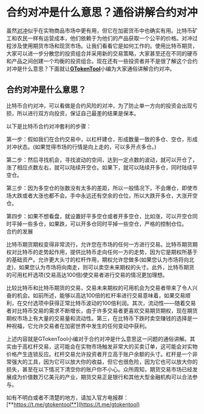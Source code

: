 # 合约对冲是什么意思？通俗讲解合约对冲

虽然[对冲](bi-quan-dui-chong-shi-shen-me-yi-si-bi-quan-dui-chong-jiao-yi-de-cao-zuo-fang-fa.md)似乎在实物商品市场中更有用，但它在加密货币中也确实有用。比特币矿工和农民一样有运营成本，他们依赖于为他们的产品获取一个公平的价格。对冲过程涉及使用期货市场和现货市场。让我们看看它是如何工作的。使用比特币期货，大家可以进一步分散您的投资组合并采用新的交易策略，大家甚至还在不同的硬币和产品之间创建一个均衡的投资组合。现在还有一些投资者并不是很了解这个合约对冲是什么意思？下面就让[**GTokenTool**](https://docs.gtokentool.com)小编为大家通俗讲解合约对冲。

## 合约对冲是什么意思？

比特币合约对冲，可以看做是合约风险的对冲，为了防止单一方向的投资会出现亏损，所以进行双方向投资，保证自己最差的结果是保本。

以下是比特币合约对冲套利的步骤：

第一步：假如我们在合约交易中，以杠杆建仓，形成数量一致的多仓、空仓，形成对冲状态。(如果觉得市场的行情是向上走的，可以多开点多仓。)

第二步：然后寻找机会，寻找波动的空间，达到一定点数的波动，就可以开仓了，涨了相应点数左右，就可以陆续开空仓。如果下，就可以陆续开多仓，同时陆续平空仓。

第三步：因为多空仓的张数没有太多的差距，所以一般情况下，不会爆仓，即使市场大跌或者大涨也都不会。手中永远还有空余的仓位，所以大跌开多仓，大涨开空仓。

第四步：如果不想看盘，就设置好平多空仓或者开多空仓，比如涨，可以开空仓同时平掉一些多仓，如果跌，可以开多仓同时平掉一些空仓，严格的控制仓位。\
合约的发展

比特币期货期权变得非常流行，允许您在市场的任何一方进行交易。比特币期货期权对比特币的走势起作用，提供比特币走向任何一方的走势，因为它是期权所基于的基础资产。允许更大头寸的杠杆作用，期权允许您做多(如果您认为市场将向北走)，如果您认为市场将向南走，则可以卖空未来期权的头寸。此外，比特币期货的可用杠杆选项(交易高达100倍)使交易者进行交易的情况更加理想。

比较比特币和比特币期货的交易，交易未来期权的可用机会为交易者带来了令人兴奋的机会。如前所述，能够以高达100倍的杠杆率进行交易意味着，如果交易顺利，在交付选项中获得正常比特币波动的100倍利润。其次，流动性——随着交易者对比特币交易的需求不断增长，由于许多交易者更喜欢交易期货期权，现在期货期权市场上有大量的交易量和流动性。第三，在比特币下跌时卖空赚钱的选择是一种祝福，它允许交易者在加密世界中发生的任何变动中获利。

上述内容就是GTokenTool小编对于合约对冲是什么意思这一问题的通俗讲解。其实由于高杠杆交易，这可能会在实物市场触发非常大的买卖订单，这可能会对实物价格产生连锁反应。杠杆交易允许投资者开立高于账户余额的头寸。杠杆是一个非常强大的工具，因为它可以放大你的收益，但它也很危险，因为它也可以放大你的损失，甚至在以下情况下清空你的账户你不小心。众所周知，期货交易市场已经发展成为价值数万亿美元的产业，期货交易正是银行和其他大型金融机构可以合法参与。

如有不明白或者不清楚的地方，请加入官方电报群：[**https://t.me/gtokentool**](https://t.me/gtokentool)
